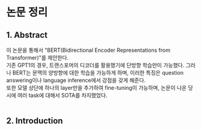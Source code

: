 # 논문 정리


## 1. Abstract 
이 논문을 통해서 "BERT(Bidirectional Encoder Representations from Transformer)"를 제안한다. <br>
기존 GPT1의 경우, 트랜스포머의 디코더를 활용했기에 단방향 학습만이 가능했다. 그러나 BERT는 문맥의 양방향에 대한 학습을 가능하게 하며, 이러한 특징은 question answering이나 language inference에서
강점을 갖게 해준다.<br>
또한 모델 상단에 하나의 layer만을 추가하여 fine-tuning이 가능하며, 논문이 나온 당시에 여러 task에 대해서 SOTA를 차지했었다. 
<br>
<br>

## 2. Introduction
